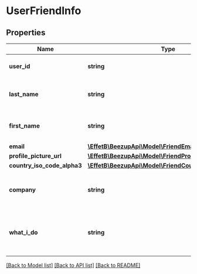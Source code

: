 # UserFriendInfo

## Properties
Name | Type | Description | Notes
------------ | ------------- | ------------- | -------------
**user_id** | **string** | Your friend&#39;s user id | 
**last_name** | **string** | Your friend&#39;s user last name | 
**first_name** | **string** | Your friend&#39;s user first name | 
**email** | [**\EffetB\BeezupApi\Model\FriendEmail**](FriendEmail.md) |  | 
**profile_picture_url** | [**\EffetB\BeezupApi\Model\FriendProfilePictureUrl**](FriendProfilePictureUrl.md) |  | [optional] 
**country_iso_code_alpha3** | [**\EffetB\BeezupApi\Model\FriendCountryIsoCodeAlpha3**](FriendCountryIsoCodeAlpha3.md) |  | 
**company** | **string** | Your friend&#39;s user company name | 
**what_i_do** | **string** | Your friend&#39;s user occupation in his company | [optional] 

[[Back to Model list]](../README.md#documentation-for-models) [[Back to API list]](../README.md#documentation-for-api-endpoints) [[Back to README]](../README.md)


